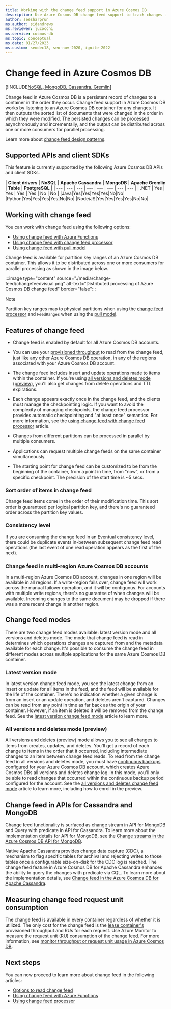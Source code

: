 ```yaml
---
title: Working with the change feed support in Azure Cosmos DB 
description: Use Azure Cosmos DB change feed support to track changes in documents, event-based processing like triggers, and keep caches and analytic systems up-to-date 
author: seesharprun
ms.author: sidandrews
ms.reviewer: jucocchi
ms.service: cosmos-db
ms.topic: conceptual
ms.date: 01/27/2023
ms.custom: seodec18, seo-nov-2020, ignite-2022
---
```

# Change feed in Azure Cosmos DB
[!INCLUDE[NoSQL, MongoDB, Cassandra, Gremlin](includes/appliesto-nosql-mongodb-cassandra-gremlin.md)]

Change feed in Azure Cosmos DB is a persistent record of changes to a container in the order they occur. Change feed support in Azure Cosmos DB works by listening to an Azure Cosmos DB container for any changes. It then outputs the sorted list of documents that were changed in the order in which they were modified. The persisted changes can be processed asynchronously and incrementally, and the output can be distributed across one or more consumers for parallel processing.

Learn more about [change feed design patterns](change-feed-design-patterns.md).

## Supported APIs and client SDKs

This feature is currently supported by the following Azure Cosmos DB APIs and client SDKs.

| **Client drivers** | **NoSQL** | **Apache Cassandra** | **MongoDB** | **Apache Gremlin** | **Table** | **PostgreSQL** |
| --- | --- | --- | --- | --- | --- | --- | --- |
| .NET | Yes | Yes | Yes | Yes | No | No |
|Java|Yes|Yes|Yes|Yes|No|No|
|Python|Yes|Yes|Yes|Yes|No|No|
|Node/JS|Yes|Yes|Yes|Yes|No|No|

## Working with change feed

You can work with change feed using the following options:

* [Using change feed with Azure Functions](change-feed-functions.md)
* [Using change feed with change feed processor](change-feed-processor.md) 
* [Using change feed with pull model](nosql/change-feed-pull-model.md) 

Change feed is available for partition key ranges of an Azure Cosmos DB container. This allows it to be distributed across one or more consumers for parallel processing as shown in the image below.  

:::image type="content" source="./media/change-feed/changefeedvisual.png" alt-text="Distributed processing of Azure Cosmos DB change feed" border="false":::

> [!NOTE]
> Partition key ranges map to physical partitions when using the [change feed processor](nosql/change-feed-processor.md) and `FeedRanges` when using the [pull model](nosql/change-feed-pull-model.md).

## Features of change feed

* Change feed is enabled by default for all Azure Cosmos DB accounts. 

* You can use your [provisioned throughput](request-units.md) to read from the change feed, just like any other Azure Cosmos DB operation, in any of the regions associated with your Azure Cosmos DB account.

* The change feed includes insert and update operations made to items within the container. If you're using [all versions and deletes mode (preview)](#all-versions-and-deletes-mode-preview), you'll also get changes from delete operations and TTL expirations.

* Each change appears exactly once in the change feed, and the clients must manage the checkpointing logic. If you want to avoid the complexity of managing checkpoints, the change feed processor provides automatic checkpointing and "at least once" semantics. For more information, see the [using change feed with change feed processor](nosql/change-feed-processor.md) article.

* Changes from different partitions can be processed in parallel by multiple consumers. 

* Applications can request multiple change feeds on the same container simultaneously. 

* The starting point for change feed can be customized to be from the beginning of the container, from a point in time, from "now", or from a specific checkpoint. The precision of the start time is ~5 secs.

### Sort order of items in change feed

Change feed items come in the order of their modification time. This sort order is guaranteed per logical partition key, and there's no guaranteed order across the partition key values.

### Consistency level

If you are consuming the change feed in an Eventual consistency level, there could be duplicate events in-between subsequent change feed read operations (the last event of one read operation appears as the first of the next).

### Change feed in multi-region Azure Cosmos DB accounts

In a multi-region Azure Cosmos DB account, changes in one region will be available in all regions. If a write-region fails over, change feed will work across the manual failover operation, and it will be contiguous. For accounts with multiple write regions, there's no guarantee of when changes will be available. Incoming changes to the same document may be dropped if there was a more recent change in another region.

## Change feed modes

There are two change feed modes available: latest version mode and all versions and deletes mode. The mode that change feed is read in determines which operations changes are captured from and the metadata available for each change. It's possible to consume the change feed in different modes across multiple applications for the same Azure Cosmos DB container.

### Latest version mode

In latest version change feed mode, you see the latest change from an insert or update for all items in the feed, and the feed will be available for the life of the container. There's no indication whether a given change is from an insert or an update operation, and deletes aren't captured. Changes can be read from any point in time as far back as the origin of your container. However, if an item is deleted it will be removed from the change feed. See the [latest version change feed mode](nosql/change-feed-latest-version.md) article to learn more.

### All versions and deletes mode (preview)

All versions and deletes (preview) mode allows you to see all changes to items from creates, updates, and deletes. You'll get a record of each change to items in the order that it occurred, including intermediate changes to an item between change feed reads. To read from the change feed in all versions and deletes mode, you must have [continuous backups](continuous-backup-restore-introduction.md) configured for your Azure Cosmos DB account, which creates Azure Cosmos DBs all versions and deletes change log. In this mode, you'll only be able to read changes that occurred within the continuous backup period configured for the account. See the [all versions and deletes change feed mode](nosql/change-feed-all-versions-and-deletes.md) article to learn more, including how to enroll in the preview.

## Change feed in APIs for Cassandra and MongoDB

Change feed functionality is surfaced as change stream in API for MongoDB and Query with predicate in API for Cassandra. To learn more about the implementation details for API for MongoDB, see the [Change streams in the Azure Cosmos DB API for MongoDB](mongodb/change-streams.md).

Native Apache Cassandra provides change data capture (CDC), a mechanism to flag specific tables for archival and rejecting writes to those tables once a configurable size-on-disk for the CDC log is reached. The change feed feature in Azure Cosmos DB for Apache Cassandra enhances the ability to query the changes with predicate via CQL. To learn more about the implementation details, see [Change feed in the Azure Cosmos DB for Apache Cassandra](cassandra/change-feed.md).

## Measuring change feed request unit consumption

The change feed is available in every container regardless of whether it is utilized. The only cost for the change feed is the [lease container's](change-feed-processor.md#components-of-the-change-feed-processor) provisioned throughput and RUs for each request. Use Azure Monitor to measure the request unit (RU) consumption of the change feed. For more information, see [monitor throughput or request unit usage in Azure Cosmos DB](monitor-request-unit-usage.md).

## Next steps

You can now proceed to learn more about change feed in the following articles:

* [Options to read change feed](read-change-feed.md)
* [Using change feed with Azure Functions](change-feed-functions.md)
* [Using change feed processor](change-feed-processor.md)
